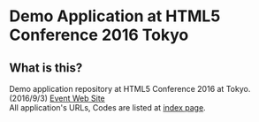 # Demo Application at HTML5 Conference 2016 Tokyo

## What is this?
Demo application repository at HTML5 Conference 2016 at Tokyo. (2016/9/3) [Event Web Site](http://events.html5j.org/conference/2016/9/)  
All application's URLs, Codes are listed at [index page](https://ryoyakawai.github.io/html5conference2016/index.html).
